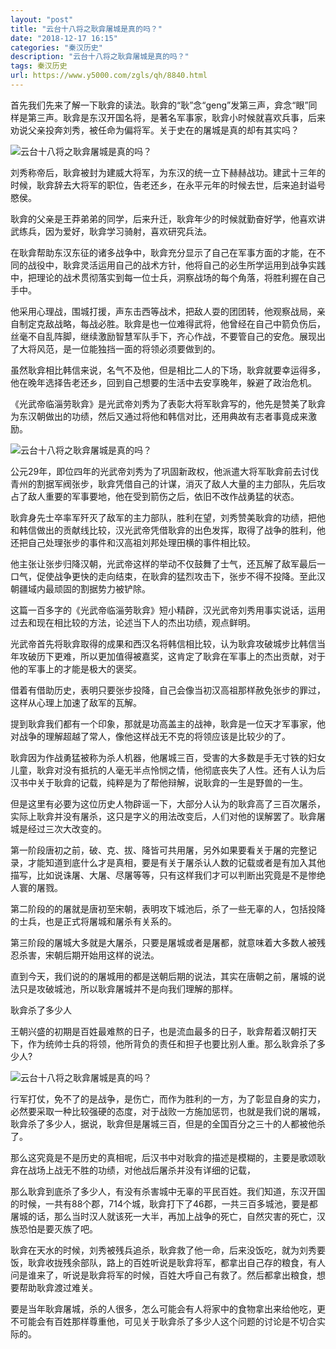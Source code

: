 ```yaml
---
layout: "post"
title: "云台十八将之耿弇屠城是真的吗？"
date: "2018-12-17 16:15"
categories: "秦汉历史"
description: "云台十八将之耿弇屠城是真的吗？"
tags: 秦汉历史
url: https://www.y5000.com/zgls/qh/8840.html
---
```






首先我们先来了解一下耿弇的读法。耿弇的“耿”念“geng”发第三声，弇念“眼”同样是第三声。耿弇是东汉开国名将，是著名军事家，耿弇小时候就喜欢兵事，后来劝说父亲投奔刘秀，被任命为偏将军。关于史在的屠城是真的却有其实吗？

![云台十八将之耿弇屠城是真的吗？](/uploads/allimg/161230/6-161230141303L0.JPG)

刘秀称帝后，耿弇被封为建威大将军，为东汉的统一立下赫赫战功。建武十三年的时候，耿弇辞去大将军的职位，告老还乡，在永平元年的时候去世，后来追封谥号愍侯。

耿弇的父亲是王莽弟弟的同学，后来升迁，耿弇年少的时候就勤奋好学，他喜欢讲武练兵，因为爱好，耿弇学习骑射，喜欢研究兵法。

在耿弇帮助东汉东征的诸多战争中，耿弇充分显示了自己在军事方面的才能，在不同的战役中，耿弇灵活运用自己的战术方针，他将自己的必生所学运用到战争实践中，把理论的战术贯彻落实到每一位士兵，洞察战场的每个角落，将胜利握在自己手中。

他采用心理战，围城打援，声东击西等战术，把敌人耍的团团转，他观察战局，亲自制定克敌战略，每战必胜。耿弇是也一位难得武将，他曾经在自己中箭负伤后，丝毫不自乱阵脚，继续激励智慧军队手下，齐心作战，不要管自己的安危。展现出了大将风范，是一位能独挡一面的将领必须要做到的。

虽然耿弇相比韩信来说，名气不及他，但是相比二人的下场，耿弇就要幸运得多，他在晚年选择告老还乡，回到自己想要的生活中去安享晚年，躲避了政治危机。

《光武帝临淄劳耿弇》是光武帝刘秀为了表彰大将军耿弇写的，他先是赞美了耿弇为东汉朝做出的功绩，然后又通过将他和韩信对比，还用典故有志者事竟成来激励。

![云台十八将之耿弇屠城是真的吗？](/uploads/allimg/161230/6-161230141339E2.JPG)

公元29年，即位四年的光武帝刘秀为了巩固新政权，他派遣大将军耿弇前去讨伐青州的割据军阀张步，耿弇凭借自己的计谋，消灭了敌人大量的主力部队，先后攻占了敌人重要的军事要地，他在受到箭伤之后，依旧不改作战勇猛的状态。

耿弇身先士卒率军歼灭了敌军的主力部队，胜利在望，刘秀赞美耿弇的功绩，把他和韩信做出的贡献线比较，汉光武帝凭借耿弇的出色发挥，取得了战争的胜利，他还把自己处理张步的事件和汉高祖刘邦处理田横的事件相比较。

他主张让张步归降汉朝，光武帝这样的举动不仅鼓舞了士气，还瓦解了敌军最后一口气，促使战争更快的走向结束，在耿弇的猛烈攻击下，张步不得不投降。至此汉朝疆域内最顽固的割据势力被铲除。

这篇一百多字的《光武帝临淄劳耿弇》短小精辟，汉光武帝刘秀用事实说话，运用过去和现在相比较的方法，论述当下人的杰出功绩，观点鲜明。

光武帝首先将耿弇取得的成果和西汉名将韩信相比较，认为耿弇攻破城步比韩信当年攻破历下更难，所以更加值得被嘉奖，这肯定了耿弇在军事上的杰出贡献，对于他的军事上的才能是极大的褒奖。

借着有借助历史，表明只要张步投降，自己会像当初汉高祖那样赦免张步的罪过，这样从心理上加速了敌军的瓦解。

提到耿弇我们都有一个印象，那就是功高盖主的战神，耿弇是一位天才军事家，他对战争的理解超越了常人，像他这样战无不克的将领应该是比较少的了。

耿弇因为作战勇猛被称为杀人机器，他屠城三百，受害的大多数是手无寸铁的妇女儿童，耿弇对没有抵抗的人毫无半点怜悯之情，他彻底丧失了人性。还有人认为后汉书中关于耿弇的记载，纯粹是为了帮他辩解，说耿弇的一生是野兽的一生。

但是这里有必要为这位历史人物辟谣一下，大部分人认为的耿弇高了三百次屠杀，实际上耿弇并没有屠杀，这只是字义的用法改变后，人们对他的误解罢了。耿弇屠城是经过三次大改变的。

第一阶段唐初之前，破、克、拔、降皆可共用屠，另外如果要看关于屠的完整记录，才能知道到底什么才是真相，要是有关于屠杀认人数的记载或者是有加入其他描写，比如说诛屠、大屠、尽屠等等，只有这样我们才可以判断出究竟是不是惨绝人寰的屠戮。

第二阶段的的屠就是唐初至宋朝，表明攻下城池后，杀了一些无辜的人，包括投降的士兵，也是正式将屠城和屠杀有关系的。

第三阶段的屠城大多就是大屠杀，只要是屠城或者是屠都，就意味着大多数人被残忍杀害，宋朝后期开始用这样的说法。

直到今天，我们说的的屠城用的都是送朝后期的说法，其实在唐朝之前，屠城的说法只是攻破城池，所以耿弇屠城并不是向我们理解的那样。

耿弇杀了多少人

王朝兴盛的初期是百姓最难熬的日子，也是流血最多的日子，耿弇帮着汉朝打天下，作为统帅士兵的将领，他所背负的责任和担子也要比别人重。那么耿弇杀了多少人?

![云台十八将之耿弇屠城是真的吗？](/uploads/allimg/161230/6-16123014151B38.JPG)

行军打仗，免不了的是战争，是伤亡，而作为胜利的一方，为了彰显自身的实力，必然要采取一种比较强硬的态度，对于战败一方施加惩罚，也就是我们说的屠城，耿弇杀了多少人，据说，耿弇但是屠城三百，但是的全国百分之三十的人都被他杀了。

那么这究竟是不是历史的真相呢，后汉书中对耿弇的描述是模糊的，主要是歌颂耿弇在战场上战无不胜的功绩，对他战后屠杀并没有详细的记载，

那么耿弇到底杀了多少人，有没有杀害城中无辜的平民百姓。我们知道，东汉开国的时候，一共有88个郡，714个城，耿弇打下了46郡，一共三百多城池，要是都屠城的话，那么当时汉人就该死一大半，再加上战争的死亡，自然灾害的死亡，汉族恐怕是要灭族了吧。

耿弇在天水的时候，刘秀被残兵追杀，耿弇救了他一命，后来没饭吃，就为刘秀要饭，耿弇收拢残余部队，路上的百姓听说是耿弇将军，都拿出自己存的粮食，有人问是谁来了，听说是耿弇将军的时候，百姓大呼自己有救了。然后都拿出粮食，想要帮助耿弇渡过难关。

要是当年耿弇屠城，杀的人很多，怎么可能会有人将家中的食物拿出来给他吃，更不可能会有百姓那样尊重他，可见关于耿弇杀了多少人这个问题的讨论是不切合实际的。
